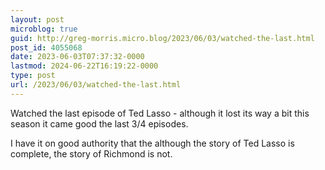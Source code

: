 ```yaml
---
layout: post
microblog: true
guid: http://greg-morris.micro.blog/2023/06/03/watched-the-last.html
post_id: 4055068
date: 2023-06-03T07:37:32-0000
lastmod: 2024-06-22T16:19:22-0000
type: post
url: /2023/06/03/watched-the-last.html
---
```

Watched the last episode of Ted Lasso - although it lost its way a bit this season it came good the last 3/4 episodes.

I have it on good authority that the although the story of Ted Lasso is complete, the story of Richmond is not.
